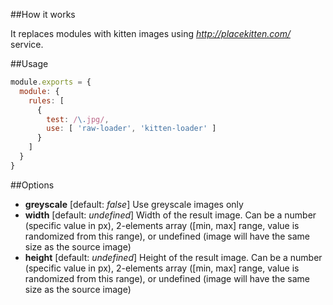 ##How it works

It replaces modules with kitten images using _http://placekitten.com/_ service.

##Usage

```js
module.exports = {
  module: {
    rules: [
      {
        test: /\.jpg/,
        use: [ 'raw-loader', 'kitten-loader' ]
      }
    ]
  }
}
```

##Options

* **greyscale** [default: _false_] Use greyscale images only
* **width** [default: _undefined_] Width of the result image. Can be a number (specific value in px), 2-elements array ([min, max] range, value is randomized from this range), or undefined (image will have the same size as the source image)
* **height** [default: _undefined_] Height of the result image. Can be a number (specific value in px), 2-elements array ([min, max] range, value is randomized from this range), or undefined (image will have the same size as the source image)
